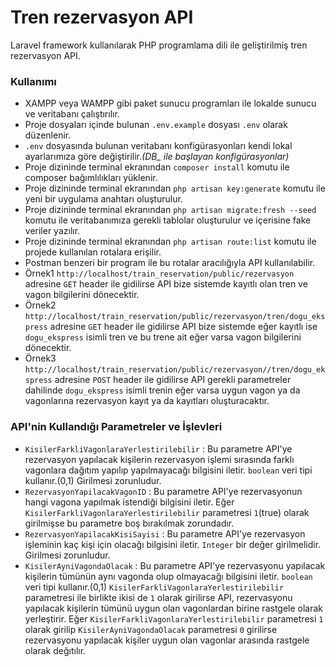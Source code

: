<h1>Tren rezervasyon API</h1>
<p>Laravel framework kullanılarak PHP programlama dili ile geliştirilmiş tren rezervasyon API.</p>
<h3>Kullanımı</h2>
<ul>
<li>XAMPP veya WAMPP gibi paket sunucu programları ile lokalde sunucu ve veritabanı çalıştırılır.</li>
<li>Proje dosyaları içinde bulunan <code>.env.example</code> dosyası <code>.env</code> olarak düzenlenir.</li>
<li><code>.env</code> dosyasında bulunan veritabanı konfigürasyonları kendi lokal ayarlarımıza göre değiştirilir.<em>(DB_ ile başlayan konfigürasyonlar)</em></li>
<li>Proje dizininde terminal ekranından <code>composer install</code> komutu ile composer bağımlılıkları yüklenir.</li>
<li>Proje dizininde terminal ekranından <code>php artisan key:generate</code> komutu ile yeni bir uygulama anahtarı oluşturulur.</li>
<li>Proje dizininde terminal ekranından <code>php artisan migrate:fresh --seed</code> komutu ile veritabanımıza gerekli tablolar oluşturulur ve içerisine fake veriler yazılır.</li>
<li>Proje dizininde terminal ekranından <code>php artisan route:list</code> komutu ile projede kullanılan rotalara erişilir.</li>
<li>Postman benzeri bir program ile bu rotalar aracılığıyla API kullanılabilir.</li>
<li>Örnek1 <code>http://localhost/train_reservation/public/rezervasyon</code> adresine <code>GET</code> header ile gidilirse API bize sistemde kayıtlı olan tren ve vagon bilgilerini dönecektir.</li>
<li>Örnek2 <code>http://localhost/train_reservation/public/rezervasyon/tren/dogu_ekspress</code> adresine <code>GET</code> header ile gidilirse API bize sistemde eğer kayıtlı ise <code>dogu_ekspress</code> isimli tren ve bu trene ait eğer varsa vagon bilgilerini dönecektir.</li>
<li>Örnek3 <code>http://localhost/train_reservation/public/rezervasyon//tren/dogu_ekspress</code> adresine <code>POST</code> header ile gidilirse API gerekli parametreler dahilinde <code>dogu_ekspress</code> isimli trenin eğer varsa uygun vagon ya da vagonlarına rezervasyon kayıt ya da kayıtları oluşturacaktır.</li>
</ul>
<h3>API'nin Kullandığı Parametreler ve İşlevleri</h3>
<ul>
<li><code>KisilerFarkliVagonlaraYerlestirilebilir</code> : Bu parametre API'ye rezervasyon yapılacak kişilerin rezervasyon işlemi sırasında farklı vagonlara dağıtım yapılıp yapılmayacağı bilgisini iletir. <code>boolean</code> veri tipi kullanır.(0,1) Girilmesi zorunludur.</li>
<li><code>RezervasyonYapilacakVagonID</code> : Bu parametre API'ye rezervasyonun hangi vagona yapılmak istendiği bilgisini iletir. Eğer <code>KisilerFarkliVagonlaraYerlestirilebilir</code> parametresi <code>1</code>(true) olarak girilmişse bu parametre boş bırakılmak zorundadır.</li>
<li><code>RezervasyonYapilacakKisiSayisi</code> : Bu parametre API'ye rezervasyon işleminin kaç kişi için olacağı bilgisini iletir. <code>Integer</code> bir değer girilmelidir. Girilmesi zorunludur.</li>
<li><code>KisilerAyniVagondaOlacak</code> : Bu parametre API'ye rezervasyonu yapılacak kişilerin tümünün aynı vagonda olup olmayacağı bilgisini iletir. <code>boolean</code> veri tipi kullanır.(0,1) <code>KisilerFarkliVagonlaraYerlestirilebilir</code> parametresi ile birlikte ikisi de <code>1</code> olarak girilirse API, rezervasyonu yapılacak kişilerin tümünü uygun olan vagonlardan birine rastgele olarak yerleştirir. Eğer <code>KisilerFarkliVagonlaraYerlestirilebilir</code> parametresi <code>1</code> olarak girilip <code>KisilerAyniVagondaOlacak</code> parametresi <code>0</code> girilirse rezervasyonu yapılacak kişiler uygun olan vagonlar arasında rastgele olarak değıtılır.</li>
</ul>